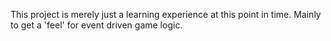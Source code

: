 This project is merely just a learning experience at this point in time. Mainly to get a 'feel' for event driven game logic.

